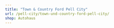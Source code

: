 ```yaml
---
title: "Town & Country Ford Pell City"
url: /pell-city/town-und-country-ford-pell-city/
shop: Autohaus
---
```

